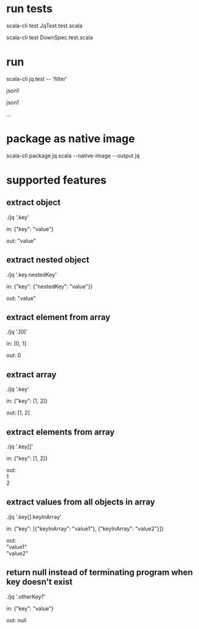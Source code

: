 # run tests
scala-cli test JqTest.test.scala

scala-cli test DownSpec.test.scala

# run 
scala-cli jq.test -- 'filter'

json1

json1

...

# package as native image
scala-cli package jq.scala --native-image --output jq

# supported features

## extract object
./jq '.key'

in: {"key": "value"}

out: "value"

## extract nested object
./jq '.key.nestedKey'

in: {"key": {"nestedKey": "value"}}

out: "value"

## extract element from array
./jq '.[0]'

in: [0, 1]

out: 0

## extract array
./jq '.key'

in: {"key": [1, 2]}

out: [1, 2]

## extract elements from array
./jq '.key[]'

in: {"key": [1, 2]}

out:\
    1\
    2

## extract values from all objects in array
./jq '.key[].keyInArray'

in: {"key": [{"keyInArray": "value1"}, {"keyInArray": "value2"}]}

out:\
    "value1"\
    "value2"

## return null instead of terminating program when key doesn't exist
./jq '.otherKey?'

in: {"key": "value"}

out: null